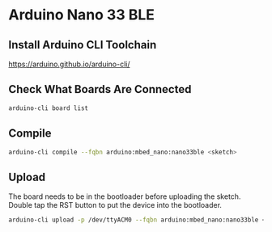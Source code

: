 # Arduino Nano 33 BLE

## Install Arduino CLI Toolchain

https://arduino.github.io/arduino-cli/

## Check What Boards Are Connected

```bash
arduino-cli board list
```

## Compile

```bash
arduino-cli compile --fqbn arduino:mbed_nano:nano33ble <sketch>
```

## Upload

The board needs to be in the bootloader before uploading the sketch. Double tap
the RST button to put the device into the bootloader.

```bash
arduino-cli upload -p /dev/ttyACM0 --fqbn arduino:mbed_nano:nano33ble <sketch>
```
